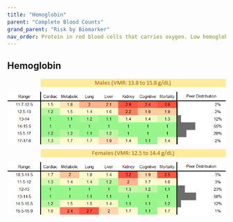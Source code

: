 ```yaml
---
title: "Hemoglobin"
parent: "Complete Blood Counts"
grand_parent: "Risk by Biomarker"
nav_order: Protein in red blood cells that carries oxygen. Low hemoglobin indicates anemia; high levels may occur in certain diseases.
---
```



## Hemoglobin




<div style="display: flex; flex-direction: column; gap: 10px;">

  <img src="/assets/images/vmrbiomarker_hemoglobin__male.png" alt="Hemoglobin VMR Male" style="margin-left: 15%">
  <img src="/assets/images/rr_hemoglobin__male.png" alt="Hemoglobin RR Male">

  <img src="/assets/images/vmrbiomarker_hemoglobin__female.png" alt="Hemoglobin VMR Female" style="margin-left: 15%; ">
  <img src="/assets/images/rr_hemoglobin__female.png" alt="Hemoglobin RR Female">

</div>



